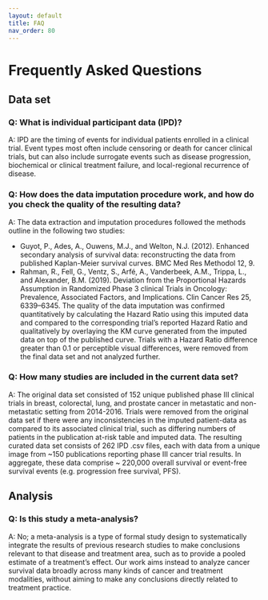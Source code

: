 ```yaml
---
layout: default
title: FAQ
nav_order: 80
---
```


# Frequently Asked Questions

## Data set
### Q: What is individual participant data (IPD)?
A: IPD are the timing of events for individual patients enrolled in a clinical trial. Event types most often include censoring or death for cancer clinical trials, but can also include surrogate events such as disease progression, biochemical or clinical treatment failure, and local-regional recurrence of disease. 

### Q: How does the data imputation procedure work, and how do you check the quality of the resulting data? 
A: The data extraction and imputation procedures followed the methods outline in the following two studies:
* Guyot, P., Ades, A., Ouwens, M.J., and Welton, N.J. (2012). Enhanced secondary analysis of survival data: reconstructing the data from published Kaplan-Meier survival curves.   BMC Med Res Methodol 12, 9.
* Rahman, R., Fell, G., Ventz, S., Arfé, A., Vanderbeek, A.M., Trippa, L., and Alexander, B.M. (2019). Deviation from the Proportional Hazards Assumption in Randomized Phase 3     clinical Trials in Oncology: Prevalence, Associated Factors, and Implications. Clin Cancer Res 25, 6339–6345.
The quality of the data imputation was confirmed quantitatively by calculating the Hazard Ratio using this imputed data and compared to the corresponding trial’s reported Hazard Ratio and qualitatively by overlaying the KM curve generated from the imputed data on top of the published curve. 
Trials with a Hazard Ratio difference greater than 0.1 or perceptible visual differences, were removed from the final data set and not analyzed further. 


### Q: How many studies are included in the current data set? 
A: The original data set consisted of 152 unique published phase III clinical trials in breast, colorectal, lung, and prostate cancer in metastatic and non-metastatic setting from 2014-2016. Trials were removed from the original data set if there were any inconsistencies in the imputed patient-data as compared to its associated clinical trial, such as differing numbers of patients in the publication at-risk table and imputed data. The resulting curated data set consists of 262 IPD .csv files, each with data from a unique image from ~150 publications reporting phase III cancer trial results. In aggregate, these data comprise ~ 220,000 overall survival or event-free survival events (e.g. progression free survival, PFS).

## Analysis
### Q: Is this study a meta-analysis? 
A: No; a meta-analysis is a type of formal study design to systematically integrate the results of previous research studies to make conclusions relevant to that disease and treatment area, such as to provide a pooled estimate of a treatment’s effect.  Our work aims instead to analyze cancer survival data broadly across many kinds of cancer and treatment modalities, without aiming to make any conclusions directly related to treatment practice. 

